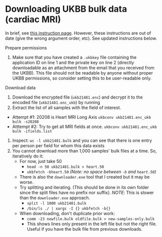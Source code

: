 # Downloading UKBB bulk data (cardiac MRI)
In brief, see [this instruction page](http://biobank.ndph.ox.ac.uk/showcase/instruct/bulk.html). However, these instructions are out of date (give the wrong argument order, etc). See updated instructions below.

Prepare permissions
1. Make sure that you have created a `.ukbkey` file containing the application ID on line 1 and the private key on line 2 (directly downloadable as an attachment from the email that you received from the UKBB). This file should not be readable by anyone without proper UKBB permissions, so consider setting this to be user-readable only.

Download data
1. Download the encrypted file (`ukb21481.enc`) and decrypt it to the encoded file (`ukb21481.enc_ukb`) by running 
1. Extract the list of all samples with the field of interest. 
  * Attempt #1: 20208 is Heart MRI Long Axis `ukbconv ukb21481.enc_ukb bulk -s20208`
  * Atttempt #2: Try to get all MRI fields at once. `ukbconv ukb21481.enc_ukb bulk -ifields.list`
1. Inspect: `wc -l ukb21481.bulk` and you can see that there is one entry per person per field for whom this data exists
1. You cannot download more than 1,000 samples' bulk files at a time. So, iteratively do it:
    * For now, just take 50 
      * `head -n 50 ukb21481.bulk > heart.50`
      * `ukbfetch -bheart.50` *(Note: no space between `-b` and `heart.50`)*
    * There is also the `downloader.exe` tool that I created but it may be worse.
    * Try splitting and iterating. (This should be done in its own folder since the split files have no prefix nor suffix). *NOTE*: This is slower than the `downloader.exe` approach.
      * `split -l 1000 ukb21481.bulk`
      * `/bin/ls ./ | xargs -I {} ukbfetch -b{}`
    * When downloading, don't duplicate prior work:
      * `comm -23 newfile.bulk oldfile.bulk > new-samples-only.bulk`
      * This shows lines only present in the left file but not the right file. Useful if you have the bulk file from previous downloads.